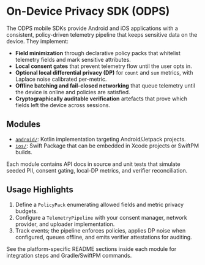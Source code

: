 # On-Device Privacy SDK (ODPS)

The ODPS mobile SDKs provide Android and iOS applications with a consistent, policy-driven telemetry pipeline that keeps sensitive data on the device. They implement:

- **Field minimization** through declarative policy packs that whitelist telemetry fields and mark sensitive attributes.
- **Local consent gates** that prevent telemetry flow until the user opts in.
- **Optional local differential privacy (DP)** for `count` and `sum` metrics, with Laplace noise calibrated per-metric.
- **Offline batching and fail-closed networking** that queue telemetry until the device is online and policies are satisfied.
- **Cryptographically auditable verification** artefacts that prove which fields left the device across sessions.

## Modules

- [`android/`](android): Kotlin implementation targeting Android/Jetpack projects.
- [`ios/`](ios): Swift Package that can be embedded in Xcode projects or SwiftPM builds.

Each module contains API docs in source and unit tests that simulate seeded PII, consent gating, local-DP metrics, and verifier reconciliation.

## Usage Highlights

1. Define a `PolicyPack` enumerating allowed fields and metric privacy budgets.
2. Configure a `TelemetryPipeline` with your consent manager, network provider, and uploader implementation.
3. Track events; the pipeline enforces policies, applies DP noise when configured, queues offline, and emits verifier attestations for auditing.

See the platform-specific README sections inside each module for integration steps and Gradle/SwiftPM commands.
